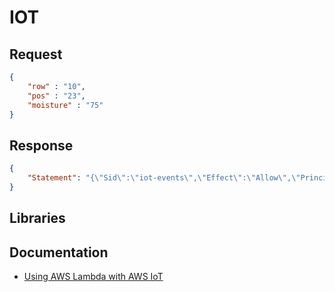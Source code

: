 # IOT

## Request

```json
{
    "row" : "10",
    "pos" : "23",
    "moisture" : "75"
}
```

## Response

```json
{
    "Statement": "{\"Sid\":\"iot-events\",\"Effect\":\"Allow\",\"Principal\":{\"Service\":\"iot.amazonaws.com\"},\"Action\":\"lambda:InvokeFunction\",\"Resource\":\"arn:aws:lambda:us-west-2:123456789012:function:my-function\"}"
}
```

## Libraries

## Documentation

- [Using AWS Lambda with AWS IoT](https://docs.aws.amazon.com/lambda/latest/dg/services-iot.html)
